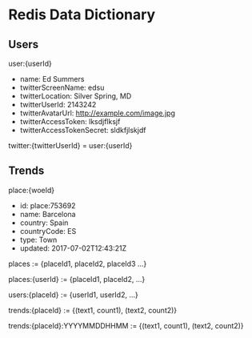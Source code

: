 # Redis Data Dictionary

## Users

user:{userId}

  - name: Ed Summers
  - twitterScreenName: edsu
  - twitterLocation: Silver Spring, MD
  - twitterUserId: 2143242
  - twitterAvatarUrl: http://example.com/image.jpg
  - twitterAccessToken: lksdjflksjf
  - twitterAccessTokenSecret: sldkfjlskjdf

twitter:{twitterUserId} = user:{userId}

## Trends

place:{woeId}

- id: place:753692
- name: Barcelona
- country: Spain
- countryCode: ES
- type: Town
- updated: 2017-07-02T12:43:21Z

places := {placeId1, placeId2, placeId3 ...}

places:{userId} := {placeId1, placeId2, ...}

users:{placeId} := {userId1, userId2, ...}

trends:{placeId} := {(text1, count1), (text2, count2)}

trends:{placeId}:YYYYMMDDHHMM := {(text1, count1), (text2, count2)}
